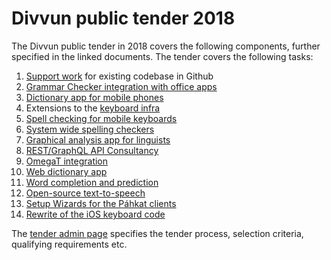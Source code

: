 # Divvun public tender 2018

The Divvun public tender in 2018 covers the following components, further
specified in the linked documents. The tender covers the following tasks:

1.  [Support work](SupportWork.md) for existing codebase in Github
2.  [Grammar Checker integration with office apps](GrammarChecker.md)
3.  [Dictionary app for mobile phones](MobileDictionaries.md)
4.  Extensions to the [keyboard infra](CLDRSupport.md)
5.  [Spell checking for mobile keyboards](MobileSpell.md)
6.  [System wide spelling checkers](SystemSpellCheck.md)
7.  [Graphical analysis app for linguists](GUITextAnalyser.md)
8.  [REST/GraphQL API Consultancy](REST_API.md)
9.  [OmegaT integration](OmegaT.md)
10. [Web dictionary app](WebDict.md)
11. [Word completion and prediction](WordCompletionPrediction.md)
12. [Open-source text-to-speech](OpenSourceTSS.md)
13. [Setup Wizards for the Páhkat clients](PahkatSetupWizards.md)
14. [Rewrite of the iOS keyboard code](iOSKeyboardRewrite.md)

The [tender admin page](TenderAdmin.md) specifies the tender process, selection
criteria, qualifying requirements etc.
